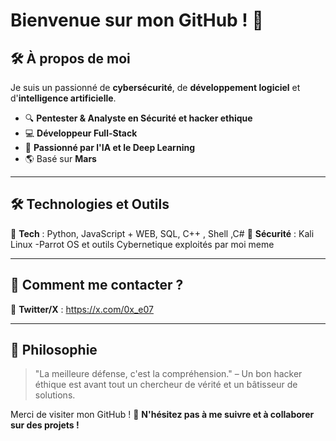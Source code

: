 # **Bienvenue sur mon GitHub !** 👋

## 🛠️ **À propos de moi**

Je suis un passionné de **cybersécurité**, de **développement logiciel** et d'**intelligence artificielle**.

- 🔍 **Pentester & Analyste en Sécurité et hacker ethique**
- 💻 **Développeur Full-Stack** 
- 🤖 **Passionné par l'IA et le Deep Learning**
- 🌎 Basé sur **Mars**

---

## 🛠 **Technologies et Outils**

🔹 **Tech** : Python, JavaScript + WEB, SQL, C++ , Shell ,C# 
🔹 **Sécurité** : Kali Linux -Parrot OS et  outils Cybernetique exploités  par moi meme  

---

## 📌 **Comment me contacter ?**


📢 **Twitter/X** : https://x.com/0x_e07

---

## 📜 **Philosophie**

> "La meilleure défense, c'est la compréhension." – Un bon hacker éthique est avant tout un chercheur de vérité et un bâtisseur de solutions.

Merci de visiter mon GitHub ! 🚀 **N'hésitez pas à me suivre et à collaborer sur des projets !**

